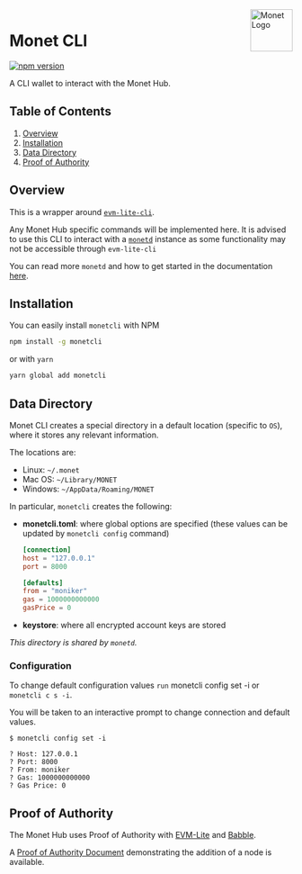 <img width="75px" height="75px" align="right" alt="Monet Logo" src="https://github.com/mosaicnetworks/monetd/raw/master/docs/assets/monet_logo.png" title="Monet CLI"/>

# Monet CLI

[![npm version](https://badge.fury.io/js/monetcli.svg)](https://badge.fury.io/js/monetcli)

A CLI wallet to interact with the Monet Hub.

## Table of Contents

1. [Overview](#overview)
2. [Installation](#installation)
3. [Data Directory](#data-directory)
4. [Proof of Authority](#proof-of-authority)

## Overview

This is a wrapper around [`evm-lite-cli`](https://github.com/mosaicnetworks/evm-lite-cli).

Any Monet Hub specific commands will be implemented here. It is advised to use this CLI to interact with a [`monetd`](https://github.com/mosaicnetworks/monetd) instance as some functionality may not be accessible through `evm-lite-cli`

You can read more `monetd` and how to get started in the documentation [here](https://monetd.readthedocs.io/en/latest/index.html).

## Installation

You can easily install `monetcli` with NPM

```bash
npm install -g monetcli
```

or with `yarn`

```bash
yarn global add monetcli
```

## Data Directory

Monet CLI creates a special directory in a default location (specific to `OS`), where it stores any relevant information.

The locations are:

-   Linux: `~/.monet`
-   Mac OS: `~/Library/MONET`
-   Windows: `~/AppData/Roaming/MONET`

In particular, `monetcli` creates the following:

-   **monetcli.toml**: where global options are specified (these values can be
    updated by `monetcli config` command)

    ```toml
    [connection]
    host = "127.0.0.1"
    port = 8000

    [defaults]
    from = "moniker"
    gas = 1000000000000
    gasPrice = 0
    ```

-   **keystore**: where all encrypted account keys are stored

_This directory is shared by `monetd`._

### Configuration

To change default configuration values `run` monetcli config set -i or `monetcli c s -i`.

You will be
taken to an interactive prompt to change connection and default values.

```console
$ monetcli config set -i

? Host: 127.0.0.1
? Port: 8000
? From: moniker
? Gas: 1000000000000
? Gas Price: 0
```

## Proof of Authority

The Monet Hub uses Proof of Authority with [EVM-Lite](https://github.com/mosaicnetworks/evm-lite) and [Babble](https://github.com/mosaicnetworks/babble).

A [Proof of Authority Document](docs/poa.md) demonstrating the addition of a node is available.
